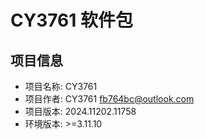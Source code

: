 # CY3761 软件包

## 项目信息
+ 项目名称: CY3761
+ 项目作者: CY3761 <fb764bc@outlook.com>
+ 项目版本: 2024.11202.11758
+ 环境版本: >=3.11.10

